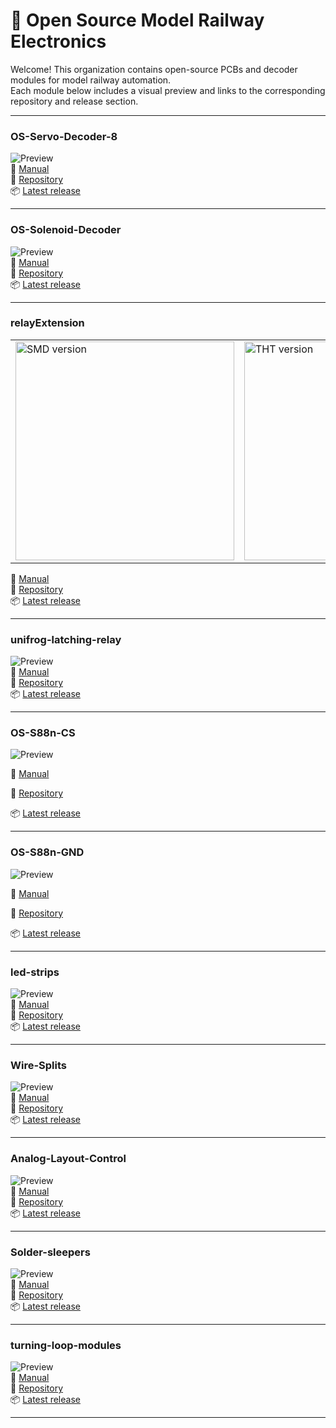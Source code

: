 # 🚂 Open Source Model Railway Electronics

Welcome! This organization contains open-source PCBs and decoder modules for model railway automation.  
Each module below includes a visual preview and links to the corresponding repository and release section.


---

### OS-Servo-Decoder-8  
![Preview](https://github.com/Open-Source-Model-Railway-Electronics/OS-Servo-Decoder-8/blob/main/hardware/OS-Servo-Decoder-8.png?raw=true)  
📖 [Manual](https://github.com/Open-Source-Model-Railway-Electronics/OS-Servo-Decoder-8/blob/main/docs/Manual.pdf)  
🔗 [Repository](https://github.com/Open-Source-Model-Railway-Electronics/OS-Servo-Decoder-8)  
📦 [Latest release](https://github.com/Open-Source-Model-Railway-Electronics/OS-Servo-Decoder-8/releases/latest)


---

### OS-Solenoid-Decoder  
![Preview](https://github.com/Open-Source-Model-Railway-Electronics/OS-Solenoid-Decoder/blob/main/hardware/OS-Solenoid-Decoder.png?raw=true)  
📖 [Manual](https://github.com/Open-Source-Model-Railway-Electronics/OS-Solenoid-Decoder/blob/main/docs/Manual.pdf)  
🔗 [Repository](https://github.com/Open-Source-Model-Railway-Electronics/OS-Solenoid-Decoder)  
📦 [Latest release](https://github.com/Open-Source-Model-Railway-Electronics/OS-Solenoid-Decoder/releases/latest)

---

### relayExtension  
<table>
  <tr>
    <td>
      <img src="https://github.com/Open-Source-Model-Railway-Electronics/relayExtension/blob/main/hardware/relay-extension-SMD.png?raw=true" alt="SMD version" width="350"/>
    </td>
    <td>
      <img src="https://github.com/Open-Source-Model-Railway-Electronics/relayExtension/blob/main/hardware/relay-extension-THT.png?raw=true" alt="THT version" width="350"/>
    </td>
  </tr>
</table>  

📖 [Manual](https://github.com/Open-Source-Model-Railway-Electronics/relayExtension/blob/main/docs/Manual.pdf)  
🔗 [Repository](https://github.com/Open-Source-Model-Railway-Electronics/relayExtension)  
📦 [Latest release](https://github.com/Open-Source-Model-Railway-Electronics/relayExtension/releases/latest)


---

### unifrog-latching-relay  
![Preview](https://github.com/Open-Source-Model-Railway-Electronics/unifrog-latching-relay/blob/main/hardware/unifrog-latching-relay.png?raw=true)  
📖 [Manual](https://github.com/Open-Source-Model-Railway-Electronics/unifrog-latching-relay/blob/main/docs/Manual.pdf)  
🔗 [Repository](https://github.com/Open-Source-Model-Railway-Electronics/unifrog-latching-relay)  
📦 [Latest release](https://github.com/Open-Source-Model-Railway-Electronics/unifrog-latching-relay/releases/latest)


---

### OS-S88n-CS
![Preview](https://github.com/Open-Source-Model-Railway-Electronics/OS-S88n-CS/blob/main/hardware/S88-CS.png?raw=true)

📖 [Manual](https://github.com/Open-Source-Model-Railway-Electronics/OS-S88n-CS/blob/main/docs/Manual.pdf)

🔗 [Repository](https://github.com/Open-Source-Model-Railway-Electronics/OS-S88n-CS)

📦 [Latest release](https://github.com/Open-Source-Model-Railway-Electronics/OS-S88n-CS/releases/latest)

---

### OS-S88n-GND
![Preview](https://github.com/Open-Source-Model-Railway-Electronics/OS-S88n-GND/blob/main/hardware/S88-GND.png?raw=true)

📖 [Manual](https://github.com/Open-Source-Model-Railway-Electronics/OS-S88n-GND/blob/main/docs/Manual.pdf)

🔗 [Repository](https://github.com/Open-Source-Model-Railway-Electronics/OS-S88n-GND)

📦 [Latest release](https://github.com/Open-Source-Model-Railway-Electronics/OS-S88n-GND/releases/latest)



---

### led-strips  
![Preview](https://github.com/Open-Source-Model-Railway-Electronics/led-strips/blob/main/hardware/led-strips.png?raw=true)  
📖 [Manual](https://github.com/Open-Source-Model-Railway-Electronics/led-strips/blob/main/docs/Manual.pdf)  
🔗 [Repository](https://github.com/Open-Source-Model-Railway-Electronics/led-strips)  
📦 [Latest release](https://github.com/Open-Source-Model-Railway-Electronics/led-strips/releases/latest)

---

### Wire-Splits  
![Preview](https://github.com/Open-Source-Model-Railway-Electronics/Wire-Splits/blob/main/hardware/Wire-Splits.png?raw=true)  
📖 [Manual](https://github.com/Open-Source-Model-Railway-Electronics/Wire-Splits/blob/main/docs/Manual.pdf)  
🔗 [Repository](https://github.com/Open-Source-Model-Railway-Electronics/Wire-Splits)  
📦 [Latest release](https://github.com/Open-Source-Model-Railway-Electronics/Wire-Splits/releases/latest)

---

### Analog-Layout-Control  
![Preview](https://github.com/Open-Source-Model-Railway-Electronics/Analog-Layout-Control/blob/main/hardware/Analog-Layout-Control.png?raw=true)  
📖 [Manual](https://github.com/Open-Source-Model-Railway-Electronics/Analog-Layout-Control/blob/main/docs/Manual.pdf)  
🔗 [Repository](https://github.com/Open-Source-Model-Railway-Electronics/Analog-Layout-Control)  
📦 [Latest release](https://github.com/Open-Source-Model-Railway-Electronics/Analog-Layout-Control/releases/latest)

---

### Solder-sleepers  
![Preview](https://github.com/Open-Source-Model-Railway-Electronics/Solder-sleepers/blob/main/docs/Solder-sleepers.png?raw=true)  
📖 [Manual](https://github.com/Open-Source-Model-Railway-Electronics/Solder-sleepers/blob/main/docs/Manual.pdf)  
🔗 [Repository](https://github.com/Open-Source-Model-Railway-Electronics/Solder-sleepers)  
📦 [Latest release](https://github.com/Open-Source-Model-Railway-Electronics/Solder-sleepers/releases/latest)

---

### turning-loop-modules  
![Preview](https://github.com/Open-Source-Model-Railway-Electronics/turning-loop-modules/blob/main/hardware/turning-loop-modules.png?raw=true)  
📖 [Manual](https://github.com/Open-Source-Model-Railway-Electronics/turning-loop-modules/blob/main/docs/Manual.pdf)  
🔗 [Repository](https://github.com/Open-Source-Model-Railway-Electronics/turning-loop-modules)  
📦 [Latest release](https://github.com/Open-Source-Model-Railway-Electronics/turning-loop-modules/releases/latest)

---
